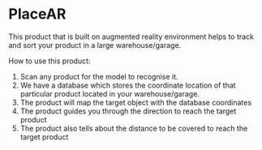 # PlaceAR

This product that is built on augmented reality environment helps to track and sort your product in a large warehouse/garage. 

How to use this product:
1) Scan any product for the model to recognise it.
2) We have a database which stores the coordinate location of that particular product located in your warehouse/garage.
3) The product will map the target object with the database coordinates
4) The product guides you through the direction to reach the target product
5) The product also tells about the distance to be covered to reach the target product

